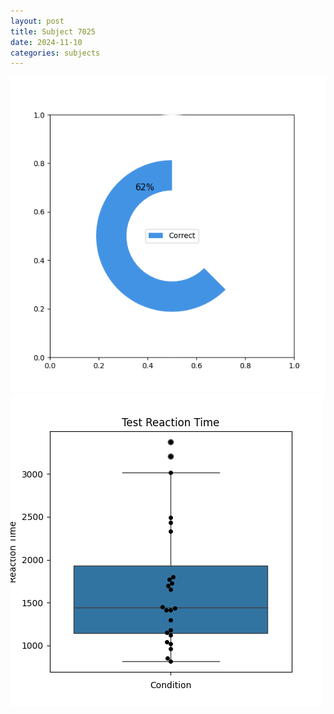 ```yaml
---
layout: post
title: Subject 7025
date: 2024-11-10
categories: subjects
---
```


![](data/7025/run-4/7025_FN_acc_test.png)
![](data/7025/run-4/7025_FN_rt.png)
